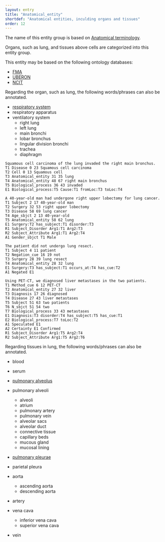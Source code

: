 ```yaml
---
layout: entry
title: "Anatomical_entity"
shortdef: "Anatomical entities, inculding organs and tissues"
order: 12
---
```


The name of this entity group is based on <a href="https://en.wikipedia.org/wiki/Anatomical_terminology">Anatomical terminology</a>.

Organs, such as lung, and tissues above cells are categorized into this entity group.

This entity may be based on the following ontology databases:
- <a href="https://www.ebi.ac.uk/ols/ontologies/fma">FMA</a>
- <a href="https://www.ebi.ac.uk/ols/ontologies/uberon">UBERON</a>
- <a href="https://www.ebi.ac.uk/ols/search?ontology=ncit">NCIT</a>

Regarding the organ, such as lung, the following words/phrases can also be annotated.
- <a href="https://en.wikipedia.org/wiki/Respiratory_system">respiratory system</a>
- respiratory apparatus 
- ventilatory system
  - right lung
  - left lung
  - main bronchi
  - lobar bronchus
  - lingular division bronchi
  - trachea
  - diaphragm

~~~ ann
Squamous cell carcinoma of the lung invaded the right main bronchus.
T1 Disease 0 23 Squamous cell carcinoma
T2 Cell 0 13 Squamous cell
T3 Anatomical_entity 31 35 lung
T4 Anatomical_entity 48 67 right main bronchus
T5 Biological_process 36 43 invaded
E1 Biological_process:T5 Cause:T1 fromLoc:T3 toLoc:T4
~~~
~~~ ann
A 40-year-old man had undergone right upper lobectomy for lung cancer.
T1 Subject 2 17 40-year-old man
T2 Surgery 32 53 right upper lobectomy
T3 Disease 58 69 lung cancer
T4 Age_sbjct 2 13 40-year-old
T5 Anatomical_entity 58 62 lung
E1 Surgery:T2 has_subject:T1 disorder:T3
R1 Subject_Disorder Arg1:T1 Arg2:T3
R2 Subject_Attribute Arg1:T1 Arg2:T4
A1 Gender_sbjct T1 Male
~~~
~~~ ann
The patient did not undergo lung resect.
T1 Subject 4 11 patient
T2 Negation_cue 16 19 not
T3 Surgery 28 39 lung resect
T4 Anatomical_entity 28 32 lung
E1 Surgery:T3 has_subject:T1 occurs_at:T4 has_cue:T2
A1 Negated E1
~~~
~~~ ann
Using PET-CT, we diagnosed liver metastases in the two patients.
T1 Method_cue 6 12 PET-CT
T2 Anatomical_entity 27 32 liver
T3 Diagnosis 17 26 diagnosed
T4 Disease 27 43 liver metastases
T5 Subject 51 63 two patients
T6 N_sbjct 51 54 two
T7 Biological_process 33 43 metastases
E1 Diagnosis:T3 disorder:T4 has_subject:T5 has_cue:T1
E2 Biological_process:T7 toLoc:T2
A1 Speculated E1
A2 Certainty E1 Confirmed
R1 Subject_Disorder Arg1:T5 Arg2:T4
R2 Subject_Attribute Arg1:T5 Arg2:T6
~~~

Regarding tissues in lung, the following words/phrases can also be annotated.

- blood
- serum
- <a href="https://en.wikipedia.org/wiki/Pulmonary_alveolus">pulmonary alveolus</a>
- pulmonary alveoli
  - alveoli
  - atrium
  - pulmonary artery
  - pulmonary vein
  - alveolar sacs
  - alveolar duct
  - connective tissue
  - capillary beds
  - mucous gland
  - mucosal lining

- <a href="https://en.wikipedia.org/wiki/Pulmonary_pleurae">pulmonary pleurae</a>
- parietal pleura

- aorta
  - ascending aorta
  - descending aorta
- artery
- vena cava
  - inferior vena cava
  - superior vena cava
- vein

<!-- details -->
